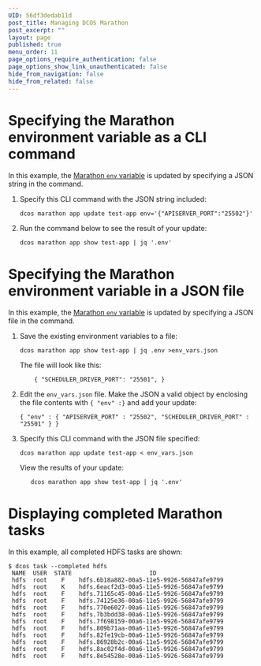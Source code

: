 ```yaml
---
UID: 56df3dedab11d
post_title: Managing DCOS Marathon
post_excerpt: ""
layout: page
published: true
menu_order: 11
page_options_require_authentication: false
page_options_show_link_unauthenticated: false
hide_from_navigation: false
hide_from_related: false
---
```

<h1>Specifying the Marathon environment variable as a CLI command</h1>

<p>In this example, the <a href="https://mesosphere.github.io/marathon/docs/task-environment-vars.html">Marathon <code>env</code> variable</a> is updated by specifying a JSON string in the command.</p>

<ol>
<li><p>Specify this CLI command with the JSON string included:</p>

<pre><code>dcos marathon app update test-app env='{"APISERVER_PORT":"25502"}'
</code></pre></li>
<li><p>Run the command below to see the result of your update:</p>

<pre><code>dcos marathon app show test-app | jq '.env'
</code></pre></li>
</ol>

<h1>Specifying the Marathon environment variable in a JSON file</h1>

<p>In this example, the <a href="https://mesosphere.github.io/marathon/docs/task-environment-vars.html">Marathon <code>env</code> variable</a> is updated by specifying a JSON file in the command.</p>

<ol>
<li><p>Save the existing environment variables to a file:</p>

<pre><code>dcos marathon app show test-app | jq .env &gt;env_vars.json
</code></pre>

<p>The file will look like this:</p>

<pre><code>    { "SCHEDULER_DRIVER_PORT": "25501", }
</code></pre></li>
<li><p>Edit the <code>env_vars.json</code> file. Make the JSON a valid object by enclosing the file contents with <code>{ "env" :}</code> and add your update:</p>

<pre><code>{ "env" : { "APISERVER_PORT" : "25502", "SCHEDULER_DRIVER_PORT" : "25501" } }
</code></pre></li>
<li><p>Specify this CLI command with the JSON file specified:</p>

<pre><code>dcos marathon app update test-app &lt; env_vars.json
</code></pre>

<p>View the results of your update:</p>

<pre><code>   dcos marathon app show test-app | jq '.env'
</code></pre></li>
</ol>

<h1>Displaying completed Marathon tasks</h1>

<p>In this example, all completed HDFS tasks are shown:</p>

<pre><code>$ dcos task --completed hdfs
 NAME  USER  STATE                      ID                    
 hdfs  root    F    hdfs.6b18a882-00a5-11e5-9926-56847afe9799 
 hdfs  root    K    hdfs.6eacf2d3-00a5-11e5-9926-56847afe9799 
 hdfs  root    F    hdfs.71165c45-00a6-11e5-9926-56847afe9799 
 hdfs  root    F    hdfs.74125e36-00a6-11e5-9926-56847afe9799 
 hdfs  root    F    hdfs.770e6027-00a6-11e5-9926-56847afe9799 
 hdfs  root    F    hdfs.7b3bdd38-00a6-11e5-9926-56847afe9799 
 hdfs  root    F    hdfs.7f698159-00a6-11e5-9926-56847afe9799 
 hdfs  root    F    hdfs.809b71aa-00a6-11e5-9926-56847afe9799 
 hdfs  root    F    hdfs.82fe19cb-00a6-11e5-9926-56847afe9799 
 hdfs  root    F    hdfs.86928b2c-00a6-11e5-9926-56847afe9799 
 hdfs  root    F    hdfs.8ac02f4d-00a6-11e5-9926-56847afe9799 
 hdfs  root    F    hdfs.8e54528e-00a6-11e5-9926-56847afe9799
</code></pre>